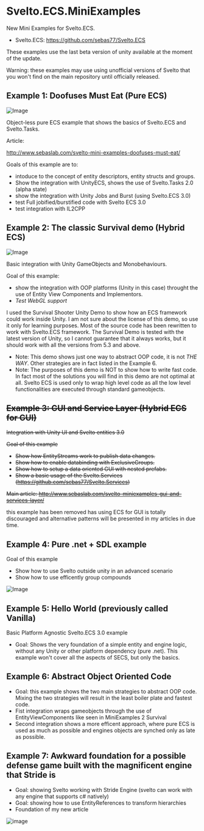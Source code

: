 # Svelto.ECS.MiniExamples

New Mini Examples for Svelto.ECS.

* Svelto.ECS: https://github.com/sebas77/Svelto.ECS

These examples use the last beta version of unity available at the moment of the update.

Warning: these examples may use using unofficial versions of Svelto that you won't find on the main repository until officially released.

## Example 1: Doofuses Must Eat (Pure ECS)

![Image](https://github.com/sebas77/Svelto.MiniExamples/blob/master/Example1-DOTS-DoofusesMustEat/2020-12-22%2016-05-22.gif)

Object-less pure ECS example that shows the basics of Svelto.ECS and Svelto.Tasks.

Article:

http://www.sebaslab.com/svelto-mini-examples-doofuses-must-eat/

Goals of this example are to: 
* intoduce to the concept of entity descriptors, entity structs and groups. 
* Show the integration with UnityECS, shows the use of Svelto.Tasks 2.0 (alpha state) 
* show the integration with Unity Jobs and Burst (using Svelto.ECS 3.0)
* test Full jobified/burstified code with Svelto ECS 3.0
* test integration with IL2CPP
  
## Example 2: The classic Survival demo (Hybrid ECS)

![Image](https://github.com/sebas77/GithubWikiImages/blob/master/gif_animation_002.gif)

Basic integration with Unity GameObjects and Monobehaviours.

Goal of this example: 

* show the integration with OOP platforms (Unity in this case) throught the use of Entity View Components and Implementors.
* *Test WebGL support*

I used the Survival Shooter Unity Demo to show how an ECS framework could work inside Unity. I am not sure about the license of this demo, so use it only for learning purposes.
Most of the source code has been rewritten to work with Svelto.ECS framework. The Survival Demo is tested with the latest version of Unity, so I cannot guarantee that it always works, but it should work with all the versions from 5.3 and above.

* Note: This demo shows just one way to abstract OOP code, it is not _THE WAY_. Other strategies are in fact listed in the Example 6. 
* Note: The purposes of this demo is NOT to show how to write fast code. In fact most of the solutions you will find in this demo are not optimal at all. Svelto ECS is used only to wrap high level code as all the low level functionalities are executed through standard gameobjects.

## ~~Example 3: GUI and Service Layer (Hybrid ECS for GUI)~~

~~Integration with Unity UI and Svelto entities 3.0~~

~~Goal of this example~~

* ~~Show how EntityStreams work to publish data changes.~~ 
* ~~Show how to enable databinding with ExclusiveGroups.~~ 
* ~~Show how to setup a data oriented GUI with nested prefabs.~~ 
* ~~Show a basic usage of the Svelto.Services (https://github.com/sebas77/Svelto.Services)~~

~~Main article: http://www.sebaslab.com/svelto-miniexamples-gui-and-services-layer/~~

this example has been removed has using ECS for GUI is totally discouraged and alternative patterns will be presented in my articles in due time.

## Example 4: Pure .net + SDL example

Goal of this example

* Show how to use Svelto outside unity in an advanced scenario
* Show how to use efficently group compounds

![Image](https://github.com/sebas77/Svelto.MiniExamples/blob/master/Example4-NET-SDL/2020-12-23%2011-54-54.gif)

## Example 5: Hello World (previously called Vanilla)

Basic Platform Agnostic Svelto.ECS 3.0 example

* Goal: Shows the very foundation of a simple entity and engine logic, without any Unity or other platform dependency (pure .net). This example won't cover all the aspects of SECS, but only the basics.

## Example 6: Abstract Object Oriented Code

* Goal: this example shows the two main strategies to abstract OOP code. Mixing the two strategies will result in the least boiler plate and fastest code.
* Fist integration wraps gameobjects through the use of EntityViewComponents like seen in MiniExamples 2 Survival
* Second integration shows a more efficent approach, where pure ECS is used as much as possible and engines objects are synched only as late as possible.

## Example 7: Awkward foundation for a possible defense game built with the magnificent engine that Stride is

* Goal: showing Svelto working with Stride Engine (svelto can work with any engine that supports c# natively)
* Goal: showing how to use EntityReferences to transform hierarchies
* Foundation of my new article

![image](https://user-images.githubusercontent.com/945379/134925979-145e5b0e-fd5d-4562-abc3-07bafca2fbe6.png)


